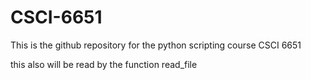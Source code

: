 # CSCI-6651
This is the github repository for the python scripting course CSCI 6651

this also will be read by the function read_file 
